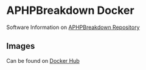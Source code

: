 # APHPBreakdown Docker

Software Information on [APHPBreakdown Repository](https://gitlab.code-mesa.com/code-mesa/aphpbreakdown)

## Images

Can be found on [Docker Hub](https://hub.docker.com/r/pimlab/aphpbreakdown)
